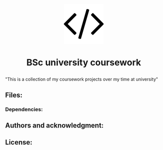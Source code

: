 
 <p align="center">
  <img src="images/icon.png"/>
</p>


#  <p align="center">BSc university coursework</p>
"This is a collection of my coursework projects over my time at university"

## Files:

### Dependencies: 

## Authors and acknowledgment:

## License:
